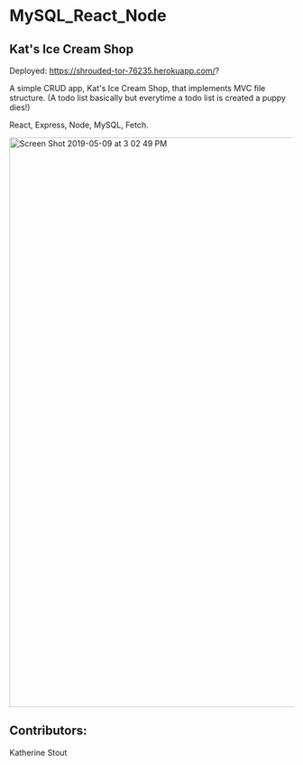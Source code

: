 # MySQL_React_Node
## Kat's Ice Cream Shop

Deployed: https://shrouded-tor-76235.herokuapp.com/?

A simple CRUD app, Kat's Ice Cream Shop, that implements MVC file structure. 
(A todo list basically but everytime a todo list is created a puppy dies!)

React, Express, Node, MySQL, Fetch. 

<img width="1009" alt="Screen Shot 2019-05-09 at 3 02 49 PM" src="https://user-images.githubusercontent.com/39039142/57479534-a2ce3180-726b-11e9-877d-8e86dffc9664.png">

## Contributors: 
Katherine Stout
